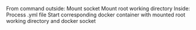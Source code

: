 From command outside:
Mount socket
Mount root working directory
Inside:
Process .yml file
Start corresponding docker container with mounted root working directory and docker socket
